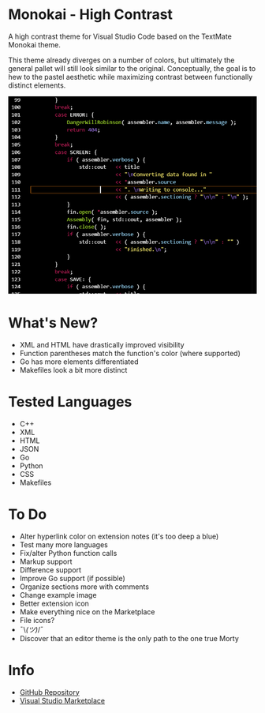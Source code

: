 # Monokai - High Contrast
A high contrast theme for Visual Studio Code based on the TextMate Monokai theme.

This theme already diverges on a number of colors, but ultimately the general pallet will still look similar to the original. Conceptually, the goal is to hew to the pastel aesthetic while maximizing 
contrast between functionally distinct elements.

![screenshot](https://raw.githubusercontent.com/DataByne/Monokai-HighContrast/master/images/Image-001.PNG)

# What's New?
- XML and HTML have drastically improved visibility
- Function parentheses match the function's color (where supported)
- Go has more elements differentiated
- Makefiles look a bit more distinct

# Tested Languages
- C++
- XML
- HTML
- JSON
- Go
- Python
- CSS
- Makefiles

# To Do
- Alter hyperlink color on extension notes (it's too deep a blue)
- Test many more languages
- Fix/alter Python function calls
- Markup support
- Difference support
- Improve Go support (if possible)
- Organize sections more with comments
- Change example image
- Better extension icon
- Make everything nice on the Marketplace
- File icons?
- ¯\\_(ツ)_/¯
- Discover that an editor theme is the only path to the one true Morty

# Info
- [GitHub Repository](https://github.com/DataByne/Monokai-HighContrast)
- [Visual Studio Marketplace](https://marketplace.visualstudio.com/items?itemName=DataByne.theme-monokai-hc)
